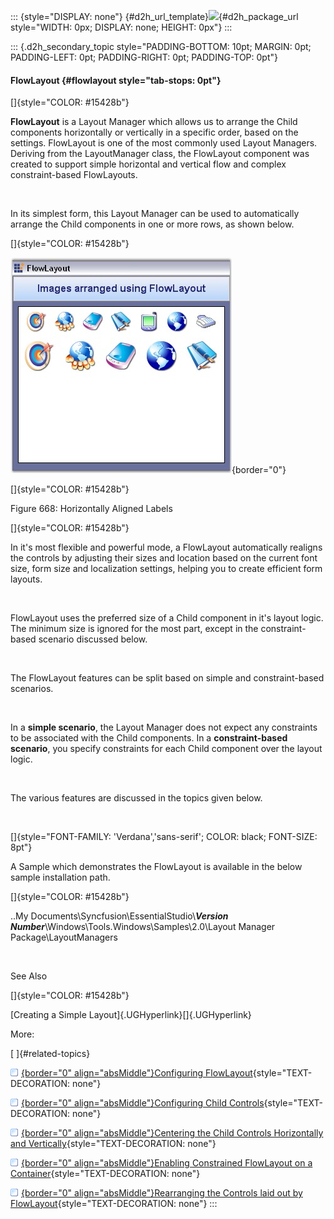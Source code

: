 ::: {style="DISPLAY: none"}
[](ms-xhelp:///?Id=d2h_url_template){#d2h_url_template}![](!package_url!){#d2h_package_url style="WIDTH: 0px; DISPLAY: none; HEIGHT: 0px"}
:::

::: {.d2h_secondary_topic style="PADDING-BOTTOM: 10pt; MARGIN: 0pt; PADDING-LEFT: 0pt; PADDING-RIGHT: 0pt; PADDING-TOP: 0pt"}
#### FlowLayout {#flowlayout style="tab-stops: 0pt"}

[]{style="COLOR: #15428b"} 

**FlowLayout** is a Layout Manager which allows us to arrange the Child components horizontally or vertically in a specific order, based on the settings. FlowLayout is one of the most commonly used Layout Managers. Deriving from the LayoutManager class, the FlowLayout component was created to support simple horizontal and vertical flow and complex constraint-based FlowLayouts.

 

In its simplest form, this Layout Manager can be used to automatically arrange the Child components in one or more rows, as shown below.

[]{style="COLOR: #15428b"} 

![](ImagesExt/image76_657.jpg){border="0"}

[]{style="COLOR: #15428b"} 

Figure 668: Horizontally Aligned Labels

[]{style="COLOR: #15428b"} 

In it\'s most flexible and powerful mode, a FlowLayout automatically realigns the controls by adjusting their sizes and location based on the current font size, form size and localization settings, helping you to create efficient form layouts.

 

FlowLayout uses the preferred size of a Child component in it\'s layout logic. The minimum size is ignored for the most part, except in the constraint-based scenario discussed below.

 

The FlowLayout features can be split based on simple and constraint-based scenarios.

 

In a **simple scenario**, the Layout Manager does not expect any constraints to be associated with the Child components. In a **constraint-based** **scenario**, you specify constraints for each Child component over the layout logic.

 

The various features are discussed in the topics given below.

 

[]{style="FONT-FAMILY: 'Verdana','sans-serif'; COLOR: black; FONT-SIZE: 8pt"} 

A Sample which demonstrates the FlowLayout is available in the below sample installation path.

[]{style="COLOR: #15428b"} 

..My Documents\\Syncfusion\\EssentialStudio\\***Version Number***\\Windows\\Tools.Windows\\Samples\\2.0\\Layout Manager Package\\LayoutManagers

 

See Also

[]{style="COLOR: #15428b"} 

[Creating a Simple Layout]{.UGHyperlink}[]{.UGHyperlink}

More:

[ ]{#related-topics}

[![](button.gif){border="0" align="absMiddle"}Configuring FlowLayout](ms-xhelp:///?Id=b424ecab-030b-4da8-9d04-e02c9fa498c9){style="TEXT-DECORATION: none"}

[![](button.gif){border="0" align="absMiddle"}Configuring Child Controls](ms-xhelp:///?Id=367270d7-dbfd-4836-9b29-b625310365b3){style="TEXT-DECORATION: none"}

[![](button.gif){border="0" align="absMiddle"}Centering the Child Controls Horizontally and Vertically](ms-xhelp:///?Id=bbb4f09a-c3a1-4b12-bee7-a770b3a612f7){style="TEXT-DECORATION: none"}

[![](button.gif){border="0" align="absMiddle"}Enabling Constrained FlowLayout on a Container](ms-xhelp:///?Id=1104a628-148f-473b-9424-99e56f2fc8ea){style="TEXT-DECORATION: none"}

[![](button.gif){border="0" align="absMiddle"}Rearranging the Controls laid out by FlowLayout](ms-xhelp:///?Id=7dbbf78d-ca0b-4afa-94ff-1bc9d31ded70){style="TEXT-DECORATION: none"}
:::
